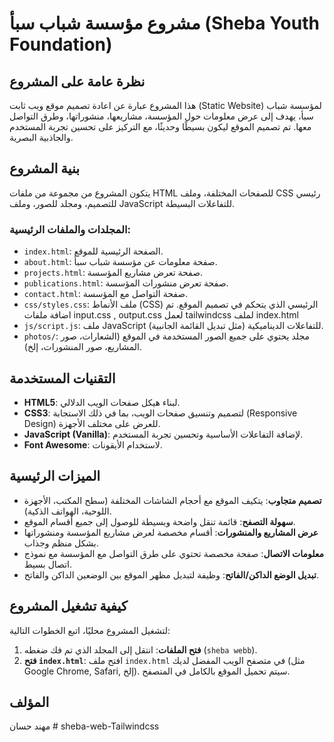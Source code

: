 # مشروع مؤسسة شباب سبأ (Sheba Youth Foundation)

## نظرة عامة على المشروع

هذا المشروع عبارة عن اعادة تصميم موقع ويب ثابت (Static Website) لمؤسسة شباب سبأ، يهدف إلى عرض معلومات حول المؤسسة، مشاريعها، منشوراتها، وطرق التواصل معها. تم تصميم الموقع ليكون بسيطًا وحديثًا، مع التركيز على تحسين تجربة المستخدم والجاذبية البصرية.

## بنية المشروع

يتكون المشروع من مجموعة من ملفات HTML للصفحات المختلفة، وملف CSS رئيسي للتصميم، ومجلد للصور، وملف JavaScript للتفاعلات البسيطة.

### المجلدات والملفات الرئيسية:

- `index.html`: الصفحة الرئيسية للموقع.
- `about.html`: صفحة معلومات عن مؤسسة شباب سبأ.
- `projects.html`: صفحة تعرض مشاريع المؤسسة.
- `publications.html`: صفحة تعرض منشورات المؤسسة.
- `contact.html`: صفحة التواصل مع المؤسسة.
- `css/styles.css`: ملف الأنماط (CSS) الرئيسي الذي يتحكم في تصميم الموقع. تم اضافة ملفات input.css , output.css لعمل tailwindcss لملف index.html
- `js/script.js`: ملف JavaScript للتفاعلات الديناميكية (مثل تبديل القائمة الجانبية).
- `photos/`: مجلد يحتوي على جميع الصور المستخدمة في الموقع (الشعارات، صور المشاريع، صور المنشورات، إلخ).

## التقنيات المستخدمة

- **HTML5**: لبناء هيكل صفحات الويب الدلالي.
- **CSS3**: لتصميم وتنسيق صفحات الويب، بما في ذلك الاستجابة (Responsive Design) للعرض على مختلف الأجهزة.
- **JavaScript (Vanilla)**: لإضافة التفاعلات الأساسية وتحسين تجربة المستخدم.
- **Font Awesome**: لاستخدام الأيقونات.

## الميزات الرئيسية

-   **تصميم متجاوب**: يتكيف الموقع مع أحجام الشاشات المختلفة (سطح المكتب، الأجهزة اللوحية، الهواتف الذكية).
-   **سهولة التصفح**: قائمة تنقل واضحة وبسيطة للوصول إلى جميع أقسام الموقع.
-   **عرض المشاريع والمنشورات**: أقسام مخصصة لعرض مشاريع المؤسسة ومنشوراتها بشكل منظم وجذاب.
-   **معلومات الاتصال**: صفحة مخصصة تحتوي على طرق التواصل مع المؤسسة مع نموذج اتصال بسيط.
-   **تبديل الوضع الداكن/الفاتح**: وظيفة لتبديل مظهر الموقع بين الوضعين الداكن والفاتح.

## كيفية تشغيل المشروع

لتشغيل المشروع محليًا، اتبع الخطوات التالية:

1.  **فتح الملفات**: انتقل إلى المجلد الذي تم فك ضغطه (`sheba webb`).
2.  **فتح `index.html`**: افتح ملف `index.html` في متصفح الويب المفضل لديك (مثل Google Chrome, Safari, إلخ). سيتم تحميل الموقع بالكامل في المتصفح.

## المؤلف

مهند حسان # sheba-web-Tailwindcss
